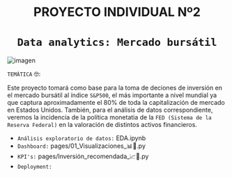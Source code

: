 # <h1 align=center> **PROYECTO INDIVIDUAL Nº2** </h1>
# <h1 align=center>**`Data analytics: Mercado bursátil`**
![imagen](https://pqs.pe/wp-content/uploads/2021/02/mercado-bursatil-que-es-elementos.jpg)

``TEMÁTICA`` :nerd_face::

Este proyecto tomará como base para la toma de deciones de inversión en el mercado bursátil al índice `S&P500`, el más importante a nivel mundial ya que captura aproximadamente el 80% de toda la capitalización de mercado en Estados Unidos. 
 También, para el análisis de datos correspondiente, veremos la incidencia de la política monetatia de la `FED (Sistema de la Reserva Federal)` en la valoración de distintos activos financieros.

* `Análisis exploratorio de datos:`   EDA.ipynb
* `Dashboard:`   pages/01_Visualizaciones_📊🔎.py
* `KPI's:`   pages/Inversión_recomendada_📈💸.py
* `Deployment:`

